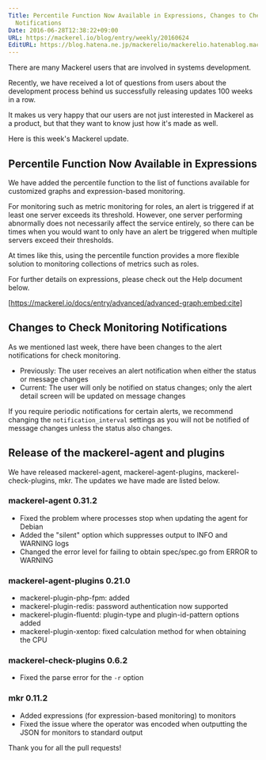 ```yaml
---
Title: Percentile Function Now Available in Expressions, Changes to Check Monitoring
  Notifications
Date: 2016-06-28T12:38:22+09:00
URL: https://mackerel.io/blog/entry/weekly/20160624
EditURL: https://blog.hatena.ne.jp/mackerelio/mackerelio.hatenablog.mackerel.io/atom/entry/6653812171403017619
---
```


There are many Mackerel users that are involved in systems development.

Recently, we have received a lot of questions from users about the development process behind us successfully releasing updates 100 weeks in a row.

It makes us very happy that our users are not just interested in Mackerel as a product, but that they want to know just how it's made as well.

Here is this week's Mackerel update.

## Percentile Function Now Available in Expressions

We have added the percentile function to the list of functions available for customized graphs and expression-based monitoring.

For monitoring such as metric monitoring for roles, an alert is triggered if at least one server exceeds its threshold.
However, one server performing abnormally does not necessarily affect the service entirely, so there can be times when you would want to only have an alert be triggered when multiple servers exceed their thresholds.


At times like this, using the percentile function provides a more flexible solution to monitoring collections of metrics such as roles.

For further details on expressions, please check out the Help document below.

[https://mackerel.io/docs/entry/advanced/advanced-graph:embed:cite]

## Changes to Check Monitoring Notifications

As we mentioned last week, there have been changes to the alert notifications for check monitoring.

- Previously: The user receives an alert notification when either the status or message changes
- Current: The user will only be notified on status changes; only the alert detail screen will be updated on message changes

If you require periodic notifications for certain alerts, we recommend changing the `notification_interval` settings as you will not be notified of message changes unless the status also changes.

## Release of the mackerel-agent and plugins

We have released mackerel-agent, mackerel-agent-plugins, mackerel-check-plugins, mkr.
The updates we have made are listed below.

### mackerel-agent 0.31.2
- Fixed the problem where processes stop when updating the agent for Debian
- Added the "silent" option which suppresses output to INFO and WARNING logs
- Changed the error level for failing to obtain spec/spec.go from ERROR to WARNING

### mackerel-agent-plugins 0.21.0
- mackerel-plugin-php-fpm: added
- mackerel-plugin-redis: password authentication now supported
- mackerel-plugin-fluentd: plugin-type and plugin-id-pattern options added
- mackerel-plugin-xentop: fixed calculation method for when obtaining the CPU

### mackerel-check-plugins 0.6.2
- Fixed the parse error for the `-r` option 

### mkr 0.11.2
- Added expressions (for expression-based monitoring) to monitors
- Fixed the issue where the operator was encoded when outputting the JSON for monitors to standard output

Thank you for all the pull requests!
